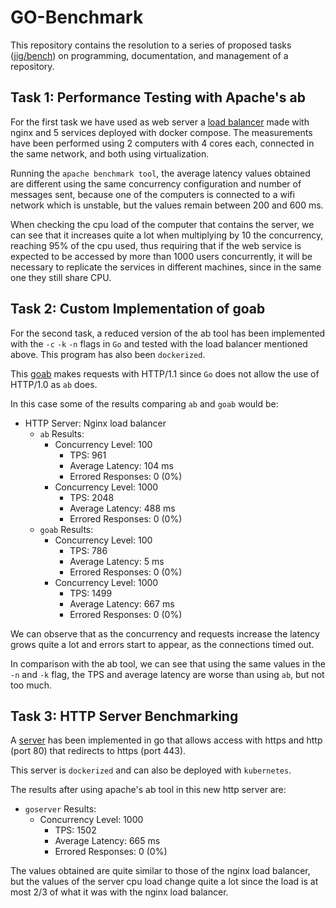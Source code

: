 # GO-Benchmark

This repository contains the resolution to a series of proposed tasks ([jig/bench](https://github.com/jig/bench)) on programming, documentation, and management of a repository.

## Task 1: Performance Testing with Apache's ab

For the first task we have used as web server a [load balancer](https://github.com/EdgarXavier/GO-Benchmark/tree/main/nginxLoadBalancer) made with nginx and 5 services deployed with docker compose.
The measurements have been performed using 2 computers with 4 cores each, connected in the same network, and both using virtualization. 

Running the `apache benchmark tool`, the average latency values obtained are different using the same concurrency configuration and number of messages sent, because one of the computers is connected to a wifi network which is unstable, but the values remain between 200 and 600 ms.

When checking the cpu load of the computer that contains the server, we can see that it increases quite a lot when multiplying by 10 the concurrency, reaching 95% of the cpu used, thus requiring that if the web service is expected to be accessed by more than 1000 users concurrently, it will be necessary to replicate the services in different machines, since in the same one they still share CPU.


## Task 2: Custom Implementation of goab

For the second task, a reduced version of the ab tool has been implemented with the `-c` `-k` `-n` flags in `Go` and tested with the load balancer mentioned above. This program has also been `dockerized`. 

This [goab](https://github.com/EdgarXavier/GO-Benchmark/tree/main/goab) makes requests with HTTP/1.1 since `Go` does not allow the use of HTTP/1.0 as `ab` does.
 
In this case some of the results comparing `ab` and `goab` would be:

- HTTP Server: Nginx load balancer
  - `ab` Results:
    - Concurrency Level: 100
      - TPS: 961
      - Average Latency: 104 ms
      - Errored Responses: 0 (0%)
    - Concurrency Level: 1000
      - TPS: 2048
      - Average Latency: 488 ms
      - Errored Responses: 0 (0%)
  - `goab` Results:
    - Concurrency Level: 100
      - TPS: 786
      - Average Latency: 5 ms
      - Errored Responses: 0 (0%)
    - Concurrency Level: 1000
      - TPS: 1499
      - Average Latency: 667 ms
      - Errored Responses: 0 (0%)

 
We can observe that as the concurrency and requests increase the latency grows quite a lot and errors start to appear, as the connections timed out.

In comparison with the ab tool, we can see that using the same values in the `-n` and `-k` flag, the TPS and average latency are worse than using `ab`, but not too much.


## Task 3: HTTP Server Benchmarking

A [server](https://github.com/EdgarXavier/GO-Benchmark/tree/main/goserver) has been implemented in go that allows access with https and http (port 80) that redirects to https (port 443).

This server is `dockerized` and can also be deployed with `kubernetes`.

The results after using apache's ab tool in this new http server are:

- `goserver` Results:
  - Concurrency Level: 1000
    - TPS: 1502
    - Average Latency: 665 ms
    - Errored Responses: 0 (0%)

The values obtained are quite similar to those of the nginx load balancer, but the values of the server cpu load change quite a lot since the load is at most 2/3 of what it was with the nginx load balancer. 
